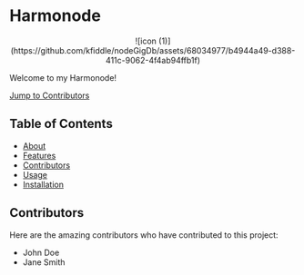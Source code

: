 # Harmonode



<div style="text-align:center;">
  ![icon (1)](https://github.com/kfiddle/nodeGigDb/assets/68034977/b4944a49-d388-411c-9062-4f4ab94ffb1f)
</div>


Welcome to my Harmonode!

[Jump to Contributors](#contributors)

## Table of Contents

- [About](#about)
- [Features](#features)
- [Contributors](#contributors)
- [Usage](#usage)
- [Installation](#installation)

<a name="contributors"></a>
## Contributors

Here are the amazing contributors who have contributed to this project:

- John Doe
- Jane Smith

<!-- Rest of the content -->
